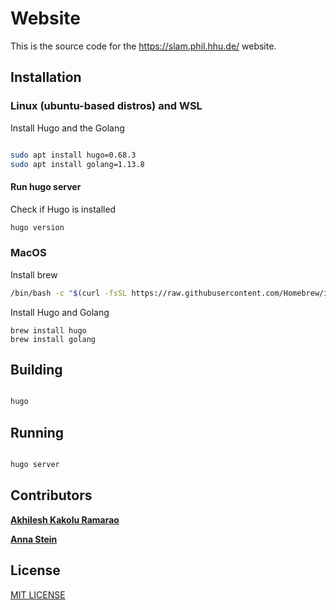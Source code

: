 # Website

This is the source code for the https://slam.phil.hhu.de/ website.

## Installation

### Linux (ubuntu-based distros) and WSL

Install Hugo and the Golang

``` sh

sudo apt install hugo=0.68.3
sudo apt install golang=1.13.8

```
#### Run hugo server

Check if Hugo is installed

```sh
hugo version 
```

### MacOS

Install brew 

``` sh
/bin/bash -c "$(curl -fsSL https://raw.githubusercontent.com/Homebrew/install/HEAD/install.sh)"

```

Install Hugo and Golang


```
brew install hugo
brew install golang
```

## Building

``` sh

hugo

```

## Running

``` sh

hugo server

```
## Contributors
[**Akhilesh Kakolu Ramarao**](https://slam.phil.hhu.de/authors/akhilesh/)


[**Anna Stein**](https://slam.phil.hhu.de/authors/anna/)

## License

[MIT LICENSE](https://github.com/hhuslamlab/website/blob/master/LICENSE.md)
